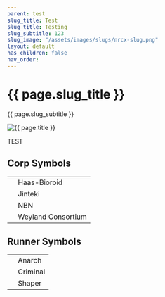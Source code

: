 ```yaml
---
parent: test
slug_title: Test
slug_title: Testing
slug_subtitle: 123
slug_image: "/assets/images/slugs/nrcx-slug.png"
layout: default
has_children: false
nav_order:
---
```

<div class="slug unified-background">
    <div class="slug-left">
        <h1 class="page-slug_title">{{ page.slug_title }}</h1>
        <p class="page-slug_subtitle">{{ page.slug_subtitle }}</p>
    </div>
    <div class="slug-right">
        <img src="{{ page.slug_image | relative_url }}" alt="{{ page.title }}" />
    </div>
</div>

<span class="text-grey-dk-000 fs-9 fw-700">TEST</span>

<div class="tables-container">
  <div class="table-group">
    <h2>Corp Symbols</h2>
    <table class="sml-table">
      <tr>
        <td><span class="nric-blue haas"></span></td>
        <td>Haas-Bioroid</td>
      </tr>
      <tr>
        <td><span class="nric-blue jinteki"></span></td>
        <td>Jinteki</td>
      </tr>
      <tr>
        <td><span class="nric-blue nbn"></span></td>
        <td>NBN</td>
      </tr>
      <tr>
        <td><span class="nric-blue weyland"></span></td>
        <td>Weyland Consortium</td>
      </tr>
    </table>
  </div>

  <div class="table-group">
    <h2>Runner Symbols</h2>
    <table class="sml-table">
      <tr>
        <td><span class="nric-red anarch"></span></td>
        <td>Anarch</td>
      </tr>
      <tr>
        <td><span class="nric-red criminal"></span></td>
        <td>Criminal</td>
      </tr>
      <tr>
        <td><span class="nric-red shaper"></span></td>
        <td>Shaper</td>
      </tr>
    </table>
  </div>
</div>


